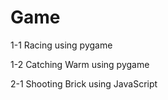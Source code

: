 # Game

1-1 Racing using pygame

1-2 Catching Warm using pygame

2-1 Shooting Brick using JavaScript
